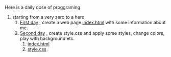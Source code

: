 Here is a daily dose of proggraming

1. starting from a very zero to a hero
   1. [First day](./day%201) , create a web page [index.html](./day%201/index.html) with some information about me.
   2. [Second day](./day%202) , create style.css and apply some styles, change colors, play with background etc.
      1. [index.html](./day%202/index.html)
      2. [style.css](./day%202/style.csss)
